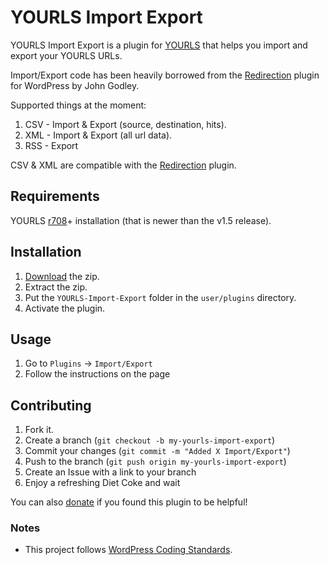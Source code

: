 YOURLS Import Export
====================

YOURLS Import Export is a plugin for [YOURLS](http://yourls.org/) that helps you import and export your YOURLS URLs.

Import/Export code has been heavily borrowed from the [Redirection](http://urbangiraffe.com/plugins/redirection/) plugin for WordPress by John Godley.

Supported things at the moment:

 1. CSV - Import & Export (source, destination, hits).
 2. XML - Import & Export (all url data).
 3. RSS - Export

CSV & XML are compatible with the [Redirection](http://urbangiraffe.com/plugins/redirection/) plugin.

Requirements
------------
YOURLS [r708](http://code.google.com/p/yourls/source/browse/trunk?r=708)+ installation (that is newer than the v1.5 release).

Installation
------------

 1. [Download](https://github.com/GautamGupta/YOURLS-Import-Export/zipball/master) the zip.
 2. Extract the zip.
 3. Put the `YOURLS-Import-Export` folder in the `user/plugins` directory.
 4. Activate the plugin.

Usage
-----

 1. Go to `Plugins` -> `Import/Export`
 2. Follow the instructions on the page

Contributing
------------

 1. Fork it.
 2. Create a branch (`git checkout -b my-yourls-import-export`)
 3. Commit your changes (`git commit -m "Added X Import/Export"`)
 4. Push to the branch (`git push origin my-yourls-import-export`)
 5. Create an Issue with a link to your branch
 6. Enjoy a refreshing Diet Coke and wait

You can also [donate](http://gaut.am/donate/) if you found this plugin to be helpful!

### Notes ###
 * This project follows [WordPress Coding Standards](http://codex.wordpress.org/WordPress_Coding_Standards).